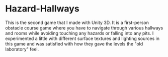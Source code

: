 # Hazard-Hallways
This is the second game that I made with Unity 3D. It is a first-person obstacle course game where you have to navigate through various hallways and rooms while avoiding touching any hazards or falling into any pits. I experimented a little with different surface textures and lighting sources in this game and was satisfied with how they gave the levels the "old laboratory" feel.
